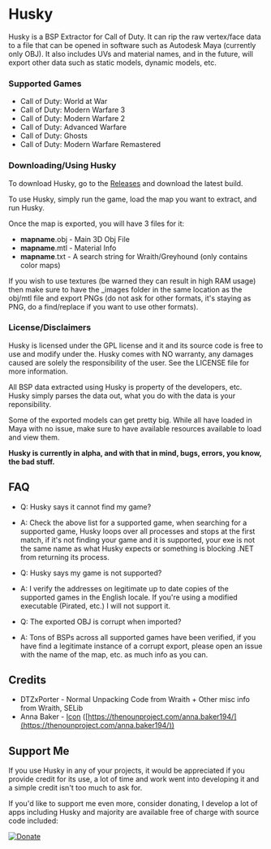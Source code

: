# Husky
Husky is a BSP Extractor for Call of Duty. It can rip the raw vertex/face data to a file that can be opened in software such as Autodesk Maya (currently only OBJ). It also includes UVs and material names, and in the future, will export other data such as static models, dynamic models, etc.

### Supported Games

* Call of Duty: World at War
* Call of Duty: Modern Warfare 3
* Call of Duty: Modern Warfare 2
* Call of Duty: Advanced Warfare
* Call of Duty: Ghosts
* Call of Duty: Modern Warfare Remastered

### Downloading/Using Husky

To download Husky, go to the [Releases](https://github.com/Scobalula/Husky/releases) and download the latest build.

To use Husky, simply run the game, load the map you want to extract, and run Husky.

Once the map is exported, you will have 3 files for it:

* **mapname**.obj - Main 3D Obj File
* **mapname**.mtl - Material Info
* **mapname**.txt - A search string for Wraith/Greyhound (only contains color maps)

If you wish to use textures (be warned they can result in high RAM usage) then make sure to have the _images folder in the same location as the obj/mtl file and export PNGs (do not ask for other formats, it's staying as PNG, do a find/replace if you want to use other formats).

### License/Disclaimers

Husky is licensed under the GPL license and it and its source code is free to use and modify under the. Husky comes with NO warranty, any damages caused are solely the responsibility of the user. See the LICENSE file for more information.

All BSP data extracted using Husky is property of the developers, etc. Husky simply parses the data out, what you do with the data is your reponsibility.

Some of the exported models can get pretty big. While all have loaded in Maya with no issue, make sure to have available resources available to load and view them.

**Husky is currently in alpha, and with that in mind, bugs, errors, you know, the bad stuff.**

## FAQ

* Q: Husky says it cannot find my game?

* A: Check the above list for a supported game, when searching for a supported game, Husky loops over all processes and stops at the first match, if it's not finding your game and it is supported, your exe is not the same name as what Husky expects or something is blocking .NET from returning its process.

* Q: Husky says my game is not supported?

* A: I verify the addresses on legitimate up to date copies of the supported games in the English locale. If you're using a modified executable (Pirated, etc.) I will not support it.

* Q: The exported OBJ is corrupt when imported?

* A: Tons of BSPs across all supported games have been verified, if you have find a legitimate instance of a corrupt export, please open an issue with the name of the map, etc. as much info as you can.

## Credits

* DTZxPorter - Normal Unpacking Code from Wraith + Other misc info from Wraith, SELib
* Anna Baker - [Icon](https://thenounproject.com/term/husky/1121992/) ([https://thenounproject.com/anna.baker194/](https://thenounproject.com/anna.baker194/))

## Support Me

If you use Husky in any of your projects, it would be appreciated if you provide credit for its use, a lot of time and work went into developing it and a simple credit isn't too much to ask for.

If you'd like to support me even more, consider donating, I develop a lot of apps including Husky and majority are available free of charge with source code included:

[![Donate](https://img.shields.io/badge/Donate-PayPal-yellowgreen.svg)](https://www.paypal.me/scobalula)
